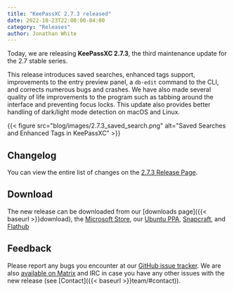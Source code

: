 ```yaml
---
title: "KeePassXC 2.7.3 released"
date: 2022-10-23T22:00:00-04:00
category: "Releases"
author: Jonathan White
---
```


Today, we are releasing **KeePassXC 2.7.3**, the third maintenance update for the 2.7 stable series.

This release introduces saved searches, enhanced tags support, improvements to the entry preview panel,
a `db-edit` command to the CLI, and corrects numerous bugs and crashes. We have also made several quality
of life improvements to the program such as tabbing around the interface and preventing focus locks. This
update also provides better handling of dark/light mode detection on macOS and Linux.

<!--more-->

{{< figure src="blog/images/2.7.3_saved_search.png" alt="Saved Searches and Enhanced Tags in KeePassXC" >}}

## Changelog

You can view the entire list of changes on the [2.7.3 Release Page](https://github.com/keepassxreboot/keepassxc/releases/tag/2.7.3).

## Download

The new release can be downloaded from our
[downloads page]({{< baseurl >}}download), the [Microsoft Store](https://apps.microsoft.com/store/detail/keepassxc/XP8K2L36VP0QMB),
our [Ubuntu PPA](https://launchpad.net/~phoerious/+archive/ubuntu/keepassxc/), 
[Snapcraft](https://snapcraft.io/keepassxc/), and [Flathub](https://www.flathub.org/apps/details/org.keepassxc.KeePassXC)

## Feedback

Please report any bugs you encounter at our [GitHub issue tracker](https://github.com/keepassxreboot/keepassxc/issues).
We are also [available on Matrix](https://matrix.to/#/!zUxwGnFkUyycpxeHeM:matrix.org?via=matrix.org) and IRC in case you 
have any other issues with the new release (see [Contact]({{< baseurl >}}team/#contact)).
